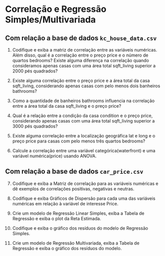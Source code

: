 # Correlação e Regressão Simples/Multivariada
## Com relação a base de dados `kc_house_data.csv`
1. Codifique e exiba a matriz de correlação entre as variáveis numéricas. Além disso, qual é a correlação entre o preço price e o número de quartos bedrooms? Existe alguma diferença na correlação quando consideramos apenas casas com uma área total sqft_living superior a 2000 pés quadrados?

2. Existe alguma correlação entre o preço price e a área total da casa sqft_living, considerando apenas casas com pelo menos dois banheiros bathrooms?

3. Como a quantidade de banheiros bathrooms influencia na correlação entre a área total da casa sqft_living e o preço price?

4. Qual é a relação entre a condição da casa condition e o preço price, considerando apenas casas com uma área total sqft_living superior a 3000 pés quadrados?

5. Existe alguma correlação entre a localização geográfica lat e long e o preço price para casas com pelo menos três quartos bedrooms?

6. Calcule a correlação entre uma variável categórica(waterfront) e uma variável numérica(price) usando ANOVA.

## Com relação a base de dados `car_price.csv`
7. Codifique e exiba a Matriz de correlação para as variáveis numéricas e dê exemplos de correlações positivas, negativas e neutras.

8. Codifique e exiba Gráficos de Dispersão para cada uma das variáveis numéricas em relação à variável de interesse Price.

9. Crie um modelo de Regressão Linear Simples, exiba a Tabela de Regressão e exiba o plot da Reta Estimada.

10. Codifique e exiba o gráfico dos resíduos do modelo de Regressão Simples.

11. Crie um modelo de Regressão Multivariada, exiba a Tabela de Regressão e exiba o gráfico dos resíduos do modelo.
